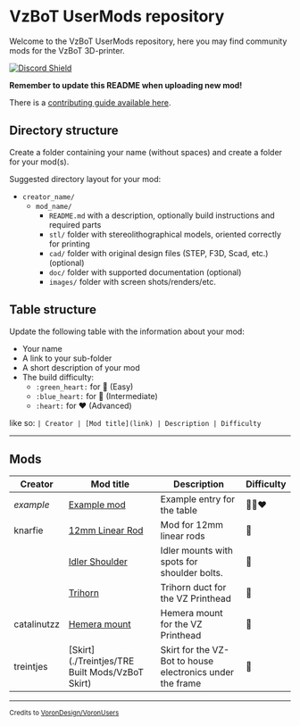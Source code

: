 # VzBoT UserMods repository

Welcome to the VzBoT UserMods repository, here you may find community mods for the VzBoT 3D-printer.

<a href="https://discord.gg/Jj5C7q4j" target="_blank">![Discord Shield](https://discord.com/api/guilds/829828765512106054/widget.png?style=banner2)</a>

**Remember to update this README when uploading new mod!**

There is a [contributing guide available here](./CONTRIBUTING.md).

## Directory structure

Create a folder containing your name (without spaces) and create a folder for your mod(s).

Suggested directory layout for your mod:
- `creator_name/`
  - `mod_name/`
    - `README.md` with a description, optionally build instructions and required parts
    - `stl/` folder with stereolithographical models, oriented correctly for printing
    - `cad/` folder with original design files (STEP, F3D, Scad, etc.) (optional)
    - `doc/` folder with supported documentation (optional)
    - `images/` folder with screen shots/renders/etc.

## Table structure

Update the following table with the information about your mod:
- Your name
- A link to your sub-folder
- A short description of your mod
- The build difficulty:
  - `:green_heart:` for :green_heart: (Easy)
  - `:blue_heart:` for :blue_heart: (Intermediate)
  - `:heart:` for :heart: (Advanced)

like so:
`
| Creator | [Mod title](link) | Description | Difficulty `

---

## Mods

| Creator | Mod title | Description | Difficulty
| --- | ---- | --- | --- |
| *example*  | [Example mod](./creator_here/mod_folder_name) | Example entry for the table | :green_heart::blue_heart::heart:
| knarfie    | [12mm Linear Rod](./knarfie/12mm_rods) | Mod for 12mm linear rods |:green_heart:
|            | [Idler Shoulder](./knarfie/shoulder_idler) | Idler mounts with spots for shoulder bolts. |:green_heart:
|            | [Trihorn](./knarfie/trihorn_duct) | Trihorn duct for the VZ Printhead |:green_heart:
| catalinutzz| [Hemera mount](./catalinutzz/hemera-mount) | Hemera mount for the VZ Printhead |:green_heart:
| treintjes  | [Skirt](./Treintjes/TRE Built Mods/VzBoT Skirt) | Skirt for the VZ-Bot to house electronics under the frame |:green_heart:

---

<sub>Credits to [VoronDesign/VoronUsers](https://github.com/VoronDesign/VoronUsers)</sub>
